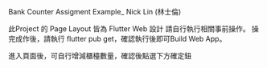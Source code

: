 Bank Counter Assigment Example_ Nick Lin (林士倫)

此Project 的 Page Layout 皆為 Flutter Web 設計
請自行執行相關事前操作。
操完成作後，請執行 flutter pub get，確認執行後即可Build Web App。

進入頁面後，可自行增減櫃檯數量，確認後點選下方確定鈕
